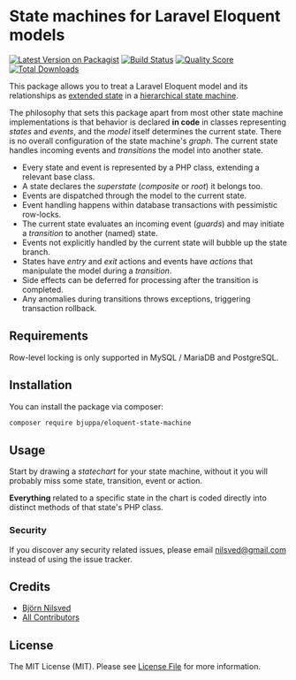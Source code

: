 # State machines for Laravel Eloquent models

[![Latest Version on Packagist](https://img.shields.io/packagist/v/bjuppa/eloquent-state-machine.svg?style=flat-square)](https://packagist.org/packages/bjuppa/eloquent-state-machine)
[![Build Status](https://img.shields.io/travis/bjuppa/eloquent-state-machine/master.svg?style=flat-square)](https://travis-ci.org/bjuppa/eloquent-state-machine)
[![Quality Score](https://img.shields.io/scrutinizer/g/bjuppa/eloquent-state-machine.svg?style=flat-square)](https://scrutinizer-ci.com/g/bjuppa/eloquent-state-machine)
[![Total Downloads](https://img.shields.io/packagist/dt/bjuppa/eloquent-state-machine.svg?style=flat-square)](https://packagist.org/packages/bjuppa/eloquent-state-machine)

This package allows you to treat a Laravel Eloquent model and its relationships as
[extended state](https://en.wikipedia.org/wiki/UML_state_machine#Extended_states)
in a [hierarchical state machine](https://en.wikipedia.org/wiki/UML_state_machine#Hierarchically_nested_states).

The philosophy that sets this package apart from most other state machine implementations is that
behavior is declared **in code** in classes representing *states* and *events*,
and the *model* itself determines the current state.
There is no overall configuration of the state machine's *graph*.
The current state handles incoming events and *transitions* the model into another state.

- Every state and event is represented by a PHP class, extending a relevant base class.
- A state declares the *superstate* (*composite* or *root*) it belongs too.
- Events are dispatched through the model to the current state.
- Event handling happens within database transactions with pessimistic row-locks.
- The current state evaluates an incoming event (*guards*) and may initiate a *transition* to another (named) state.
- Events not explicitly handled by the current state will bubble up the state branch.
- States have *entry* and *exit* actions and events have *actions* that manipulate the model during a *transition*.
- Side effects can be deferred for processing after the transition is completed.
- Any anomalies during transitions throws exceptions, triggering transaction rollback.

## Requirements

Row-level locking is only supported in MySQL / MariaDB and PostgreSQL.

## Installation

You can install the package via composer:

```bash
composer require bjuppa/eloquent-state-machine
```

## Usage

Start by drawing a *statechart* for your state machine, without it you will probably miss some state, transition, event
or action.

**Everything** related to a specific state in the chart is coded directly into distinct methods of that state's
PHP class.

### Security

If you discover any security related issues, please email nilsved@gmail.com instead of using the issue tracker.

## Credits

- [Björn Nilsved](https://github.com/bjuppa)
- [All Contributors](../../contributors)

## License

The MIT License (MIT). Please see [License File](LICENSE.md) for more information.

